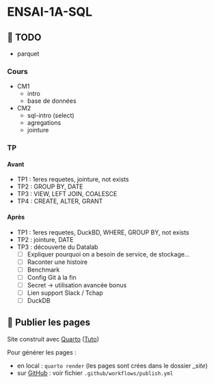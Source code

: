 # ENSAI-1A-SQL

## :construction: TODO

- parquet

### Cours

- CM1
  - intro
  - base de données
- CM2
  - sql-intro (select)
  - agregations
  - jointure

### TP

#### Avant

- TP1 : 1eres requetes, jointure, not exists
- TP2 : GROUP BY, DATE
- TP3 : VIEW, LEFT JOIN, COALESCE
- TP4 : CREATE, ALTER, GRANT

#### Après

- TP1 : 1eres requetes, DuckBD, WHERE, GROUP BY, not exists
- TP2 : jointure, DATE
- TP3 : découverte du Datalab
  - [ ] Expliquer pourquoi on a besoin de service, de stockage...
  - [ ] Raconter une histoire
  - [ ] Benchmark
  - [ ] Config Git à la fin
  - [ ] Secret -> utilisation avancée bonus
  - [ ] Lien support Slack / Tchap
  - [ ] DuckDB

## :rocket: Publier les pages

Site construit avec [Quarto](https://quarto.org/) ([Tuto](https://ludo2ne.github.io/Quarto-tuto/))

Pour générer les pages :

- en local : `quarto render` (les pages sont crées dans le dossier *_site*)
- sur [GitHub](https://ludo2ne.github.io/ENSAI-1A-SQL) : voir fichier `.github/workflows/publish.yml`

